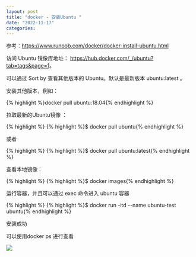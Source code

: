```yaml
---
layout: post
title: "docker - 安装Ubuntu "
date: "2022-11-17"
categories: 
---
```

<p>参考：<a href="https://www.runoob.com/docker/docker-install-ubuntu.html">https://www.runoob.com/docker/docker-install-ubuntu.html</a></p>

<p>访问 Ubuntu 镜像库地址：&nbsp;<a href="https://hub.docker.com/_/ubuntu?tab=tags&amp;page=1" rel="noopener noreferrer" target="_blank">https://hub.docker.com/_/ubuntu?tab=tags&amp;page=1</a>。</p>

<p>可以通过 Sort by 查看其他版本的 Ubuntu。默认是最新版本 ubuntu:latest 。</p>

<p>安装其他版本，例如：</p>

{% highlight %}docker pull ubuntu:18.04{% endhighlight %}

<p>拉取最新的Ubuntu镜像 ：</p>

{% highlight %}
{% highlight %}$ docker pull ubuntu{% endhighlight %}

<p>或者</p>

{% highlight %}
{% highlight %}$ docker pull ubuntu:latest{% endhighlight %}

<p>查看本地镜像：</p>

{% highlight %}
{% highlight %}$ docker images{% endhighlight %}

<p>运行容器，并且可以通过 exec 命令进入 ubuntu 容器</p>

{% highlight %}
{% highlight %}$ docker run -itd --name ubuntu-test ubuntu{% endhighlight %}

<p>安装成功</p>

<p>可以使用docker ps 进行查看</p>

<p><img src="https://www.runoob.com/wp-content/uploads/2019/11/docker-ubuntu4.png" /></p>

